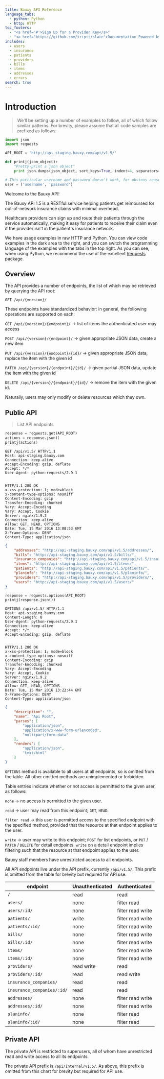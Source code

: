 ```yaml
---
title: Bauxy API Reference
language_tabs:
  - python: Python
  - http: HTTP
toc_footers:
  - "<a href='#'>Sign Up for a Provider Key</a>"
  - "<a href='https://github.com/tripit/slate'>Documentation Powered by Slate</a>"
includes:
  - users
  - insurance
  - patients
  - providers
  - bills
  - items
  - addresses
  - errors
search: true
---
```


# Introduction
> We'll be setting up a number of examples to follow, all of which follow similar patterns. For brevity, please assume that all code samples are prefixed as follows:

```python
import json
import requests

API_ROOT = 'http://api-staging.bauxy.com/api/v1.5/'

def printj(json_object):
    "Pretty-print a json object"
    print json.dumps(json_object, sort_keys=True, indent=4, separators=(',', ': '))

# This particular username and password doesn't work, for obvious reasons; use your own.
user = ('username', 'password')
```

Welcome to the Bauxy API!

The Bauxy API 1.5 is a RESTful service helping patients get reimbursed for out-of-network insurance claims with minimal overhead.

Healthcare providers can sign up and route their patients through the service automatically, making it easy for patients to receive their claim even if the provider isn't in the patient's insurance network.

We have usage examples in raw HTTP and Python. You can view code examples in the dark area to the right, and you can switch the programming language of the examples with the tabs in the top right. As you can see, when using Python, we recommend the use of the excellent [Requests](http://docs.python-requests.org/en/master/) package.

## Overview
The API provides a number of endpoints, the list of which may be retrieved by querying the API root:

  `GET /api/{version}/`

These endpoints have standardized behavior: in general, the following operations are supported on each:

  `GET /api/{version}/{endpoint}/` -> list of items the authenticated user may access

  `POST /api/{version}/{endpoint}/` -> given appropriate JSON data, create a new item

  `PUT /api/{version}/{endpoint}/{id}/` -> given appropriate JSON data, replace the item with the given id

  `PATCH /api/{version}/{endpoint}/{id}/` -> given partial JSON data, update the item with the given id

  `DELETE /api/{version}/{endpoint}/{id}/` -> remove the item with the given id.

Naturally, users may only modify or delete resources which they own.

## Public API
> List API endpoints

```python
response = requests.get(API_ROOT)
actions = response.json()
printj(actions)
```

```http
GET /api/v1.5/ HTTP/1.1
Host: api-staging.bauxy.com
Connection: keep-alive
Accept-Encoding: gzip, deflate
Accept: */*
User-Agent: python-requests/2.9.1


HTTP/1.1 200 OK
x-xss-protection: 1; mode=block
x-content-type-options: nosniff
Content-Encoding: gzip
Transfer-Encoding: chunked
Vary: Accept-Encoding
Vary: Accept, Cookie
Server: nginx/1.9.2
Connection: keep-alive
Allow: GET, HEAD, OPTIONS
Date: Tue, 15 Mar 2016 13:08:53 GMT
X-Frame-Options: DENY
Content-Type: application/json
```

```json
{
    "addresses": "http://api-staging.bauxy.com/api/v1.5/addresses/",
    "bills": "http://api-staging.bauxy.com/api/v1.5/bills/",
    "insurance_companies": "http://api-staging.bauxy.com/api/v1.5/insurance_companies/",
    "items": "http://api-staging.bauxy.com/api/v1.5/items/",
    "patients": "http://api-staging.bauxy.com/api/v1.5/patients/",
    "planinfo": "http://api-staging.bauxy.com/api/v1.5/planinfo/",
    "providers": "http://api-staging.bauxy.com/api/v1.5/providers/",
    "users": "http://api-staging.bauxy.com/api/v1.5/users/"
}
```

```python
response = requests.options(API_ROOT)
printj(response.json())
```

```http
OPTIONS /api/v1.5/ HTTP/1.1
Host: api-staging.bauxy.com
Content-Length: 0
User-Agent: python-requests/2.9.1
Connection: keep-alive
Accept: */*
Accept-Encoding: gzip, deflate


HTTP/1.1 200 OK
x-xss-protection: 1; mode=block
x-content-type-options: nosniff
Content-Encoding: gzip
Transfer-Encoding: chunked
Vary: Accept-Encoding
Vary: Accept, Cookie
Server: nginx/1.9.2
Connection: keep-alive
Allow: GET, HEAD, OPTIONS
Date: Tue, 15 Mar 2016 13:22:44 GMT
X-Frame-Options: DENY
Content-Type: application/json
```

```json
{
    "description": "",
    "name": "Api Root",
    "parses": [
        "application/json",
        "application/x-www-form-urlencoded",
        "multipart/form-data"
    ],
    "renders": [
        "application/json",
        "text/html"
    ]
}
```

`OPTIONS` method is available to all users at all endpoints, so is omitted from the table. All other omitted methods are unimplemented or forbidden.

Table entries indicate whether or not access is permitted to the given user, as follows:

`none` -> no access is permitted to the given user.

`read` -> user may read from this endpoint; `GET`, `HEAD`.

`filter read` -> this user is permitted access to the specified endpoint with the specified method, provided that the resource at that endpoint applies to the user.

`write` -> user may write to this endpoint; `POST` for list endpoints, or `PUT` / `PATCH` / `DELETE` for detail endpoints. `write` on a detail endpoint implies filtering such that the resource at that endpoint applies to the user.

Bauxy staff members have unrestricted access to all endpoints.

All API endpoints live under the API prefix, currently `/api/v1.5/`. This prefix is omitted from the table for brevity but required for API use.

endpoint                   | Unauthenticated | Authenticated
-------------------------- | --------------- | -----------------
`/`                        | read            | read
`users/`                   | none            | filter read
`users/:id/`               | none            | filter read write
`patients/`                | write           | filter read write
`patients/:id/`            | none            | filter read write
`bills/`                   | none            | filter read write
`bills/:id/`               | none            | filter read write
`items/`                   | none            | filter read write
`items/:id/`               | none            | filter read write
`providers/`               | read write      | read
`providers/:id/`           | read            | read write
`insurance_companies/`     | read            | read
`insurance_companies/:id/` | read            | read
`addresses/`               | none            | filter read write
`addresses/:id/`           | none            | filter read write
`planinfo/`                | none            | filter read
`planinfo/:id/`            | none            | filter read

## Private API
The private API is restricted to superusers, all of whom have unrestricted read and write access to all its endpoints.

The private API prefix is `/api/internal/v1.5/`. As above, this prefix is omitted from this chart for brevity but required for API use.
